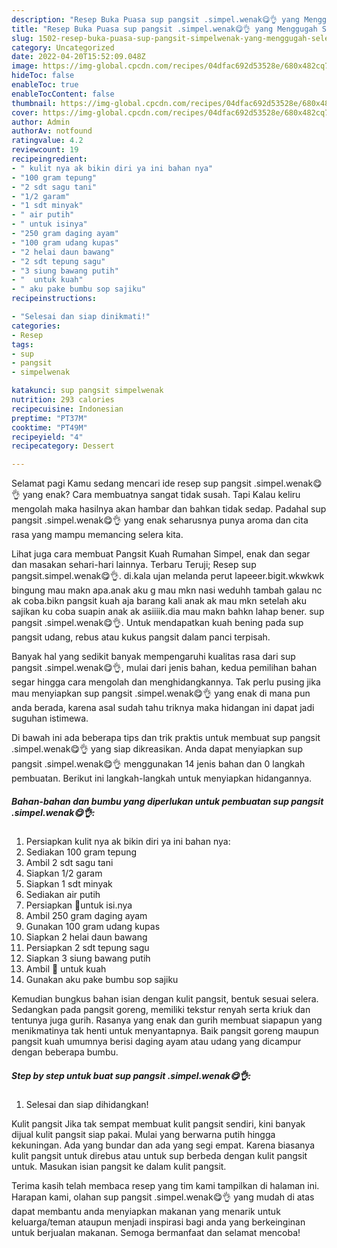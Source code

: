 ```yaml
---
description: "Resep Buka Puasa sup pangsit .simpel.wenak😋👌 yang Menggugah Selera"
title: "Resep Buka Puasa sup pangsit .simpel.wenak😋👌 yang Menggugah Selera"
slug: 1502-resep-buka-puasa-sup-pangsit-simpelwenak-yang-menggugah-selera
category: Uncategorized
date: 2022-04-20T15:52:09.048Z
image: https://img-global.cpcdn.com/recipes/04dfac692d53528e/680x482cq70/sup-pangsit-simpelwenak-foto-resep-utama.jpg
hideToc: false
enableToc: true
enableTocContent: false
thumbnail: https://img-global.cpcdn.com/recipes/04dfac692d53528e/680x482cq70/sup-pangsit-simpelwenak-foto-resep-utama.jpg
cover: https://img-global.cpcdn.com/recipes/04dfac692d53528e/680x482cq70/sup-pangsit-simpelwenak-foto-resep-utama.jpg
author: Admin
authorAv: notfound
ratingvalue: 4.2
reviewcount: 19
recipeingredient:
- " kulit nya ak bikin diri ya ini bahan nya"
- "100 gram tepung"
- "2 sdt sagu tani"
- "1/2 garam"
- "1 sdt minyak"
- " air putih"
- " untuk isinya"
- "250 gram daging ayam"
- "100 gram udang kupas"
- "2 helai daun bawang"
- "2 sdt tepung sagu"
- "3 siung bawang putih"
- "  untuk kuah"
- " aku pake bumbu sop sajiku"
recipeinstructions:

- "Selesai dan siap dinikmati!"
categories:
- Resep
tags:
- sup
- pangsit
- simpelwenak

katakunci: sup pangsit simpelwenak 
nutrition: 293 calories
recipecuisine: Indonesian
preptime: "PT37M"
cooktime: "PT49M"
recipeyield: "4"
recipecategory: Dessert

---
```



Selamat pagi Kamu sedang mencari ide resep sup pangsit .simpel.wenak😋👌 yang enak? Cara membuatnya sangat tidak susah. Tapi Kalau keliru mengolah maka hasilnya akan hambar dan bahkan tidak sedap. Padahal sup pangsit .simpel.wenak😋👌 yang enak seharusnya punya aroma dan cita rasa yang mampu memancing selera kita.


Lihat juga cara membuat Pangsit Kuah Rumahan Simpel, enak dan segar dan masakan sehari-hari lainnya. Terbaru Teruji; Resep sup pangsit.simpel.wenak😋👌. di.kala ujan melanda perut lapeeer.bigit.wkwkwk bingung mau makn apa.anak aku g mau mkn nasi weduhh tambah galau nc ak coba.bikn pangsit kuah aja barang kali anak ak mau mkn setelah aku sajikan ku coba suapin anak ak asiiiik.dia mau makn bahkn lahap bener. sup pangsit .simpel.wenak😋👌. Untuk mendapatkan kuah bening pada sup pangsit udang, rebus atau kukus pangsit dalam panci terpisah.

Banyak hal yang sedikit banyak mempengaruhi kualitas rasa dari sup pangsit .simpel.wenak😋👌, mulai dari jenis bahan, kedua pemilihan bahan segar hingga cara mengolah dan menghidangkannya. Tak perlu pusing jika mau menyiapkan sup pangsit .simpel.wenak😋👌 yang enak di mana pun anda berada, karena asal sudah tahu triknya maka hidangan ini dapat jadi suguhan istimewa.


Di bawah ini ada beberapa tips dan trik praktis untuk membuat sup pangsit .simpel.wenak😋👌 yang siap dikreasikan. Anda dapat menyiapkan sup pangsit .simpel.wenak😋👌 menggunakan 14 jenis bahan dan 0 langkah pembuatan. Berikut ini langkah-langkah untuk menyiapkan hidangannya.

<!--inarticleads1-->

##### Bahan-bahan dan bumbu yang diperlukan untuk pembuatan sup pangsit .simpel.wenak😋👌:

1. Persiapkan  kulit nya ak bikin diri ya ini bahan nya:
1. Sediakan 100 gram tepung
1. Ambil 2 sdt sagu tani
1. Siapkan 1/2 garam
1. Siapkan 1 sdt minyak
1. Sediakan  air putih
1. Persiapkan  💖untuk isi.nya
1. Ambil 250 gram daging ayam
1. Gunakan 100 gram udang kupas
1. Siapkan 2 helai daun bawang
1. Persiapkan 2 sdt tepung sagu
1. Siapkan 3 siung bawang putih
1. Ambil  💖 untuk kuah
1. Gunakan  aku pake bumbu sop sajiku


Kemudian bungkus bahan isian dengan kulit pangsit, bentuk sesuai selera. Sedangkan pada pangsit goreng, memiliki tekstur renyah serta kriuk dan tentunya juga gurih. Rasanya yang enak dan gurih membuat siapapun yang menikmatinya tak henti untuk menyantapnya. Baik pangsit goreng maupun pangsit kuah umumnya berisi daging ayam atau udang yang dicampur dengan beberapa bumbu. 

<!--inarticleads2-->

##### Step by step untuk buat sup pangsit .simpel.wenak😋👌:


1. Selesai dan siap dihidangkan!

Kulit pangsit Jika tak sempat membuat kulit pangsit sendiri, kini banyak dijual kulit pangsit siap pakai. Mulai yang berwarna putih hingga kekuningan. Ada yang bundar dan ada yang segi empat. Karena biasanya kulit pangsit untuk direbus atau untuk sup berbeda dengan kulit pangsit untuk. Masukan isian pangsit ke dalam kulit pangsit. 

Terima kasih telah membaca resep yang tim kami tampilkan di halaman ini. Harapan kami, olahan sup pangsit .simpel.wenak😋👌 yang mudah di atas dapat membantu anda menyiapkan makanan yang menarik untuk keluarga/teman ataupun menjadi inspirasi bagi anda yang berkeinginan untuk berjualan makanan. Semoga bermanfaat dan selamat mencoba!
